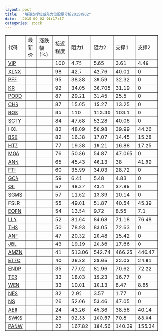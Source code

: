 ```yaml
---
layout: post
title:  "触碰支撑位或阻力位股票分析20150902"
date:   2015-09-02 01:17:57
categories: stock
---
```

<script type="text/javascript">
var stockList = []
stockList.push('gb_vip');
stockList.push('gb_xlnx');
stockList.push('gb_pff');
stockList.push('gb_kr');
stockList.push('gb_podd');
stockList.push('gb_chs');
stockList.push('gb_rok');
stockList.push('gb_scty');
stockList.push('gb_hxl');
stockList.push('gb_bsx');
stockList.push('gb_htz');
stockList.push('gb_mga');
stockList.push('gb_ann');
stockList.push('gb_fti');
stockList.push('gb_gca');
stockList.push('gb_oii');
stockList.push('gb_sgms');
stockList.push('gb_fslr');
stockList.push('gb_eopn');
stockList.push('gb_lly');
stockList.push('gb_ths');
stockList.push('gb_anf');
stockList.push('gb_jbl');
stockList.push('gb_amzn');
stockList.push('gb_etfc');
stockList.push('gb_endp');
stockList.push('gb_ter');
stockList.push('gb_wen');
stockList.push('gb_nes');
stockList.push('gb_ns');
stockList.push('gb_aer');
stockList.push('gb_swks');
stockList.push('gb_panw');
</script>
<table border="1">
 <tr>
 <td>代码</td>
 <td>最新价</td>
 <td>涨跌幅(%)</td>
 <td>接近程度</td>
 <td>阻力1</td>
 <td>阻力2</td>
 <td>支撑1</td>
 <td>支撑2</td>
</tr>
  <tr id="vip" class="green">
  <td><a href="http://stock.finance.sina.com.cn/usstock/quotes/VIP.html" target="_blank">VIP</a></td><td></td><td></td><td>100</td><td>4.75</td><td>5.65</td><td>3.61</td><td>4.46</td></tr>
  <tr id="xlnx" class="green">
  <td><a href="http://stock.finance.sina.com.cn/usstock/quotes/XLNX.html" target="_blank">XLNX</a></td><td></td><td></td><td>98</td><td>42.7</td><td>42.76</td><td>40.01</td><td>0</td></tr>
  <tr id="pff" class="red">
  <td><a href="http://stock.finance.sina.com.cn/usstock/quotes/PFF.html" target="_blank">PFF</a></td><td></td><td></td><td>95</td><td>38.88</td><td>39.59</td><td>32.32</td><td>0</td></tr>
  <tr id="kr" class="red">
  <td><a href="http://stock.finance.sina.com.cn/usstock/quotes/KR.html" target="_blank">KR</a></td><td></td><td></td><td>92</td><td>34.05</td><td>36.705</td><td>31.19</td><td>0</td></tr>
  <tr id="podd" class="red">
  <td><a href="http://stock.finance.sina.com.cn/usstock/quotes/PODD.html" target="_blank">PODD</a></td><td></td><td></td><td>87</td><td>29.21</td><td>31.45</td><td>25.5</td><td>0</td></tr>
  <tr id="chs" class="red">
  <td><a href="http://stock.finance.sina.com.cn/usstock/quotes/CHS.html" target="_blank">CHS</a></td><td></td><td></td><td>87</td><td>15.05</td><td>15.27</td><td>13.25</td><td>0</td></tr>
  <tr id="rok" class="red">
  <td><a href="http://stock.finance.sina.com.cn/usstock/quotes/ROK.html" target="_blank">ROK</a></td><td></td><td></td><td>85</td><td>110</td><td>113.36</td><td>103.1</td><td>0</td></tr>
  <tr id="scty" class="red">
  <td><a href="http://stock.finance.sina.com.cn/usstock/quotes/SCTY.html" target="_blank">SCTY</a></td><td></td><td></td><td>84</td><td>47.68</td><td>52.28</td><td>40.06</td><td>0</td></tr>
  <tr id="hxl" class="red">
  <td><a href="http://stock.finance.sina.com.cn/usstock/quotes/HXL.html" target="_blank">HXL</a></td><td></td><td></td><td>82</td><td>48.09</td><td>50.98</td><td>39.99</td><td>44.26</td></tr>
  <tr id="bsx" class="red">
  <td><a href="http://stock.finance.sina.com.cn/usstock/quotes/BSX.html" target="_blank">BSX</a></td><td></td><td></td><td>82</td><td>16.38</td><td>17.07</td><td>14.45</td><td>15.28</td></tr>
  <tr id="htz" class="green">
  <td><a href="http://stock.finance.sina.com.cn/usstock/quotes/HTZ.html" target="_blank">HTZ</a></td><td></td><td></td><td>77</td><td>19.38</td><td>19.21</td><td>16.88</td><td>17.25</td></tr>
  <tr id="mga" class="green">
  <td><a href="http://stock.finance.sina.com.cn/usstock/quotes/MGA.html" target="_blank">MGA</a></td><td></td><td></td><td>76</td><td>50.86</td><td>54.87</td><td>47.065</td><td>0</td></tr>
  <tr id="ann" class="red">
  <td><a href="http://stock.finance.sina.com.cn/usstock/quotes/ANN.html" target="_blank">ANN</a></td><td></td><td></td><td>65</td><td>45.43</td><td>46.13</td><td>38</td><td>41.99</td></tr>
  <tr id="fti" class="red">
  <td><a href="http://stock.finance.sina.com.cn/usstock/quotes/FTI.html" target="_blank">FTI</a></td><td></td><td></td><td>60</td><td>35.99</td><td>34.03</td><td>28.72</td><td>0</td></tr>
  <tr id="gca" class="green">
  <td><a href="http://stock.finance.sina.com.cn/usstock/quotes/GCA.html" target="_blank">GCA</a></td><td></td><td></td><td>59</td><td>6.41</td><td>5.48</td><td>4.83</td><td>0</td></tr>
  <tr id="oii" class="red">
  <td><a href="http://stock.finance.sina.com.cn/usstock/quotes/OII.html" target="_blank">OII</a></td><td></td><td></td><td>57</td><td>48.37</td><td>43.4</td><td>37.85</td><td>0</td></tr>
  <tr id="sgms" class="red">
  <td><a href="http://stock.finance.sina.com.cn/usstock/quotes/SGMS.html" target="_blank">SGMS</a></td><td></td><td></td><td>57</td><td>11.62</td><td>13.39</td><td>10.14</td><td>0</td></tr>
  <tr id="fslr" class="red">
  <td><a href="http://stock.finance.sina.com.cn/usstock/quotes/FSLR.html" target="_blank">FSLR</a></td><td></td><td></td><td>55</td><td>49.01</td><td>51.87</td><td>40.54</td><td>45.39</td></tr>
  <tr id="eopn" class="green">
  <td><a href="http://stock.finance.sina.com.cn/usstock/quotes/EOPN.html" target="_blank">EOPN</a></td><td></td><td></td><td>54</td><td>13.54</td><td>9.72</td><td>8.55</td><td>7.1</td></tr>
  <tr id="lly" class="red">
  <td><a href="http://stock.finance.sina.com.cn/usstock/quotes/LLY.html" target="_blank">LLY</a></td><td></td><td></td><td>52</td><td>81.64</td><td>84.68</td><td>71.18</td><td>76.48</td></tr>
  <tr id="ths" class="red">
  <td><a href="http://stock.finance.sina.com.cn/usstock/quotes/THS.html" target="_blank">THS</a></td><td></td><td></td><td>50</td><td>78.93</td><td>83.05</td><td>72.63</td><td>0</td></tr>
  <tr id="anf" class="red">
  <td><a href="http://stock.finance.sina.com.cn/usstock/quotes/ANF.html" target="_blank">ANF</a></td><td></td><td></td><td>47</td><td>20.32</td><td>20.48</td><td>15.42</td><td>0</td></tr>
  <tr id="jbl" class="red">
  <td><a href="http://stock.finance.sina.com.cn/usstock/quotes/JBL.html" target="_blank">JBL</a></td><td></td><td></td><td>43</td><td>19.19</td><td>20.36</td><td>17.66</td><td>0</td></tr>
  <tr id="amzn" class="red">
  <td><a href="http://stock.finance.sina.com.cn/usstock/quotes/AMZN.html" target="_blank">AMZN</a></td><td></td><td></td><td>41</td><td>513.06</td><td>542.74</td><td>466.25</td><td>446.47</td></tr>
  <tr id="etfc" class="green">
  <td><a href="http://stock.finance.sina.com.cn/usstock/quotes/ETFC.html" target="_blank">ETFC</a></td><td></td><td></td><td>40</td><td>26.83</td><td>28.65</td><td>22.03</td><td>24.61</td></tr>
  <tr id="endp" class="red">
  <td><a href="http://stock.finance.sina.com.cn/usstock/quotes/ENDP.html" target="_blank">ENDP</a></td><td></td><td></td><td>35</td><td>77.02</td><td>81.96</td><td>70.62</td><td>72.22</td></tr>
  <tr id="ter" class="red">
  <td><a href="http://stock.finance.sina.com.cn/usstock/quotes/TER.html" target="_blank">TER</a></td><td></td><td></td><td>33</td><td>18.03</td><td>19.23</td><td>16.77</td><td>0</td></tr>
  <tr id="wen" class="green">
  <td><a href="http://stock.finance.sina.com.cn/usstock/quotes/WEN.html" target="_blank">WEN</a></td><td></td><td></td><td>33</td><td>10.01</td><td>10.13</td><td>8.47</td><td>8.85</td></tr>
  <tr id="nes" class="red">
  <td><a href="http://stock.finance.sina.com.cn/usstock/quotes/NES.html" target="_blank">NES</a></td><td></td><td></td><td>32</td><td>2.92</td><td>3.57</td><td>1.77</td><td>0</td></tr>
  <tr id="ns" class="red">
  <td><a href="http://stock.finance.sina.com.cn/usstock/quotes/NS.html" target="_blank">NS</a></td><td></td><td></td><td>26</td><td>52.06</td><td>53.46</td><td>47.05</td><td>0</td></tr>
  <tr id="aer" class="green">
  <td><a href="http://stock.finance.sina.com.cn/usstock/quotes/AER.html" target="_blank">AER</a></td><td></td><td></td><td>24</td><td>43.26</td><td>45.36</td><td>38.56</td><td>40.14</td></tr>
  <tr id="swks" class="green">
  <td><a href="http://stock.finance.sina.com.cn/usstock/quotes/SWKS.html" target="_blank">SWKS</a></td><td></td><td></td><td>23</td><td>92.33</td><td>100.57</td><td>70.8</td><td>83.04</td></tr>
  <tr id="panw" class="red">
  <td><a href="http://stock.finance.sina.com.cn/usstock/quotes/PANW.html" target="_blank">PANW</a></td><td></td><td></td><td>22</td><td>167.82</td><td>184.56</td><td>140.39</td><td>155.34</td></tr>
</table>
